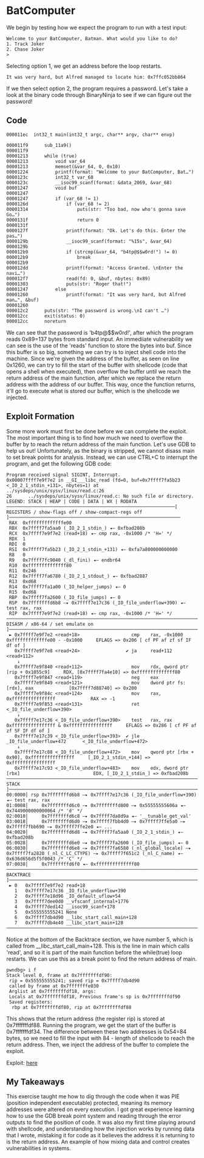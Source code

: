 # BatComputer
We begin by testing how we expect the program to run with a test input:

```
Welcome to your BatComputer, Batman. What would you like to do?
1. Track Joker
2. Chase Joker
>
```
Selecting option 1, we get an address before the loop restarts.
```
It was very hard, but Alfred managed to locate him: 0x7ffc052bb864
```
If we then select option 2, the program requires a password. Let's take a look at the binary code through BinaryNinja
to see if we can figure out the password!

## Code
```
000011ec  int32_t main(int32_t argc, char** argv, char** envp)

000011f9      sub_11a9()
000011f9      
00001213      while (true)
00001213          void var_64
00001213          memset(&var_64, 0, 0x10)
00001224          printf(format: "Welcome to your BatComputer, Bat…")
0000123c          int32_t var_68
0000123c          __isoc99_scanf(format: &data_2069, &var_68)
00001247          void buf
00001247          
00001247          if (var_68 != 1)
0000126d              if (var_68 != 2)
00001314                  puts(str: "Too bad, now who's gonna save Go…")
0000131f                  return 0
0000131f              
0000127f              printf(format: "Ok. Let's do this. Enter the pas…")
0000129b              __isoc99_scanf(format: "%15s", &var_64)
0000129b              
000012b9              if (strcmp(&var_64, "b4tp@$$w0rd!") != 0)
000012b9                  break
000012b9              
000012dd              printf(format: "Access Granted. \nEnter the navi…")
000012f7              read(fd: 0, &buf, nbytes: 0x89)
00001303              puts(str: "Roger that!")
00001247          else
00001260              printf(format: "It was very hard, but Alfred man…", &buf)
00001260      
000012c2      puts(str: "The password is wrong.\nI can't …")
000012cc      exit(status: 0)
000012cc      noreturn

```
We can see that the password is 'b4tp@$$w0rd!', after which the program reads 0x89=137 bytes from standard input. An immediiate vulnerability we can see
is the use of the 'reads' function to store the bytes into buf. Since this buffer is so big, something we can try is to inject shell code into the machine.
Since we're given the address of the buffer, as seen on line 0x1260, we can try to fill the start of the buffer with shellcode (code that opens a shell 
when executed), then overflow the buffer until we reach the return address of the main function, after which we replace the return address with the address
of our buffer. This way, once the function returns, it'll go to execute what is stored our buffer, which is the shellcode we injected.

## Exploit Formation
Some more work must first be done before we can complete the exploit. The most important thing is to find how much we need to overflow the buffer by to reach
the return address of the main function. Let's use GDB to help us out!
Unfortunately, as the binary is stripped, we cannot disass main to set break points for analysis. Instead, we can use CTRL+C to interrupt the program, and
get the following GDB code:
```
Program received signal SIGINT, Interrupt.
0x00007ffff7e9f7e2 in __GI___libc_read (fd=0, buf=0x7ffff7fa5b23 <_IO_2_1_stdin_+131>, nbytes=1) at ../sysdeps/unix/sysv/linux/read.c:26
26      ../sysdeps/unix/sysv/linux/read.c: No such file or directory.
LEGEND: STACK | HEAP | CODE | DATA | WX | RODATA
──────────────────────────────────────────────────────────────[ REGISTERS / show-flags off / show-compact-regs off ]───────────────────────────────────────────────────────────────
 RAX  0xfffffffffffffe00
 RBX  0x7ffff7fa5aa0 (_IO_2_1_stdin_) ◂— 0xfbad208b
 RCX  0x7ffff7e9f7e2 (read+18) ◂— cmp rax, -0x1000 /* 'H=' */
 RDX  1
 RDI  0
 RSI  0x7ffff7fa5b23 (_IO_2_1_stdin_+131) ◂— 0xfa7a800000000000
 R8   0
 R9   0x7ffff7fc9040 (_dl_fini) ◂— endbr64
 R10  0xffffffffffffff80
 R11  0x246
 R12  0x7ffff7fa6780 (_IO_2_1_stdout_) ◂— 0xfbad2887
 R13  0xd68
 R14  0x7ffff7fa1a00 (_IO_helper_jumps) ◂— 0
 R15  0xd68
 RBP  0x7ffff7fa2600 (_IO_file_jumps) ◂— 0
 RSP  0x7fffffffd6b8 —▸ 0x7ffff7e17c36 (_IO_file_underflow+390) ◂— test rax, rax
 RIP  0x7ffff7e9f7e2 (read+18) ◂— cmp rax, -0x1000 /* 'H=' */
───────────────────────────────────────────────────────────────────────[ DISASM / x86-64 / set emulate on ]────────────────────────────────────────────────────────────────────────
 ► 0x7ffff7e9f7e2 <read+18>                   cmp    rax, -0x1000     0xfffffffffffffe00 - -0x1000     EFLAGS => 0x206 [ cf PF af zf sf IF df of ]
   0x7ffff7e9f7e8 <read+24>                 ✔ ja     read+112                    <read+112>
    ↓
   0x7ffff7e9f840 <read+112>                  mov    rdx, qword ptr [rip + 0x1055c9]     RDX, [0x7ffff7fa4e10] => 0xffffffffffffff80
   0x7ffff7e9f847 <read+119>                  neg    eax
   0x7ffff7e9f849 <read+121>                  mov    dword ptr fs:[rdx], eax             [0x7ffff7d88740] => 0x200
   0x7ffff7e9f84c <read+124>                  mov    rax, 0xffffffffffffffff             RAX => -1
   0x7ffff7e9f853 <read+131>                  ret                                <_IO_file_underflow+390>
    ↓
   0x7ffff7e17c36 <_IO_file_underflow+390>    test   rax, rax                    0xffffffffffffffff & 0xffffffffffffffff     EFLAGS => 0x286 [ cf PF af zf SF IF df of ]
   0x7ffff7e17c39 <_IO_file_underflow+393>  ✔ jle    _IO_file_underflow+472      <_IO_file_underflow+472>
    ↓
   0x7ffff7e17c88 <_IO_file_underflow+472>    mov    qword ptr [rbx + 0x90], 0xffffffffffffffff     [_IO_2_1_stdin_+144] => 0xffffffffffffffff
   0x7ffff7e17c93 <_IO_file_underflow+483>    mov    edx, dword ptr [rbx]                           EDX, [_IO_2_1_stdin_] => 0xfbad208b
─────────────────────────────────────────────────────────────────────────────────────[ STACK ]─────────────────────────────────────────────────────────────────────────────────────
00:0000│ rsp 0x7fffffffd6b8 —▸ 0x7ffff7e17c36 (_IO_file_underflow+390) ◂— test rax, rax
01:0008│     0x7fffffffd6c0 —▸ 0x7fffffffd800 —▸ 0x55555555606a ◂— 0x7449000000000064 /* 'd' */
02:0010│     0x7fffffffd6c8 —▸ 0x7ffff7da8d9a ◂— '__tunable_get_val'
03:0018│     0x7fffffffd6d0 —▸ 0x7ffff7fbb4d0 —▸ 0x7ffff7ffe5a0 —▸ 0x7ffff7fbb690 —▸ 0x7ffff7ffe2e0 ◂— ...
04:0020│     0x7fffffffd6d8 —▸ 0x7ffff7fa5aa0 (_IO_2_1_stdin_) ◂— 0xfbad208b
05:0028│     0x7fffffffd6e0 —▸ 0x7ffff7fa2600 (_IO_file_jumps) ◂— 0
06:0030│     0x7fffffffd6e8 —▸ 0x7ffff7fa6580 (_nl_global_locale) —▸ 0x7ffff7fa2820 (_nl_C_LC_CTYPE) —▸ 0x7ffff7f651c2 (_nl_C_name) ◂— 0x636d656d5f5f0043 /* 'C' */
07:0038│     0x7fffffffd6f0 ◂— 0xffffffffffffff80
───────────────────────────────────────────────────────────────────────────────────[ BACKTRACE ]───────────────────────────────────────────────────────────────────────────────────
 ► 0   0x7ffff7e9f7e2 read+18
   1   0x7ffff7e17c36 _IO_file_underflow+390
   2   0x7ffff7e18d96 _IO_default_uflow+54
   3   0x7ffff7dee0d0 __vfscanf_internal+1776
   4   0x7ffff7ded142 __isoc99_scanf+178
   5   0x555555555241 None
   6   0x7ffff7db4d90 __libc_start_call_main+128
   7   0x7ffff7db4e40 __libc_start_main+128
───────────────────────────────────────────────────────────────────────────────────────────────────────────────────────────────────────────────────────────────────────────────────
```
Notice at the bottom of the Backtrace section, we have number 5, which is called from __libc_start_call_main+128. This is the line in main which calls 'read', and so 
it is part of the main function before the while(true) loop restarts. We can use this as a break point to find the return address of main.
```
pwndbg> i f
Stack level 0, frame at 0x7fffffffdf90:
 rip = 0x555555555241; saved rip = 0x7ffff7db4d90
 called by frame at 0x7fffffffe030
 Arglist at 0x7fffffffdf18, args:
 Locals at 0x7fffffffdf18, Previous frame's sp is 0x7fffffffdf90
 Saved registers:
  rbp at 0x7fffffffdf80, rip at 0x7fffffffdf88
```
This shows that the return address (the register rip) is stored at 0x7fffffffdf88. Running the program, we get the start of the buffer is 0x7fffffffdf34. The difference
between these two addresses is 0x54=84 bytes, so we need to fill the input with 84 - length of shellcode to reach the return address. Then, we inject the address of the
buffer to complete the exploit. 

Exploit: [here](exploit.py)

## My Takeaways
This exercise taught me how to dig through the code when it was PIE (position independent executable) protected, meaning its memory addresses were altered on every
execution. I got great experience learning how to use the GDB break point system and reading through the error outputs to find the position of code. It was also my 
first time playing around with shellcode, and understanding how the injection works by running data that I wrote, mistaking it for code as it believes the address it
is returning to is the return address. An example of how mixing data and control creates vulnerabilities in systems.